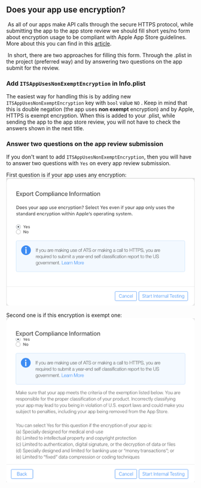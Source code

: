 ## Does your app use encryption?  
​	As all of our apps make API calls through the secure HTTPS protocol, while submitting the app to the app store review we should fill short yes/no form about encryption usage to be compliant with Apple App Store guidelines. More about this you can find in this [article](https://medium.com/@cocoanetics/itunes-connect-encryption-info-425549800870).

​	In short, there are two approaches for filling this form. Through the .plist in the project (preferred way) and by answering two questions on the app submit for the review.

### Add `ITSAppUsesNonExemptEncryption` in Info.plist

The easiest way for handling this is by adding new `ITSAppUsesNonExemptEncryption` key with `bool` value `NO` . Keep in mind that this is double negation (the app uses **non exempt** encryption) and by Apple, HTTPS is exempt encryption. When this is added to your .plist, while sending the app to the app store review, you will not have to check the answers shown in the next title.



### Answer two questions on the app review submission

If you don't want to add `ITSAppUsesNonExemptEncryption`, then you will have to answer two questions with `Yes` on every app review submission. 

First question is if your app uses any encryption:
![export-compliance-1](/img/export-compliance-1.png)

Second one is if this encryption is exempt one:
![export-compliance-1](/img/export-compliance-2.png)